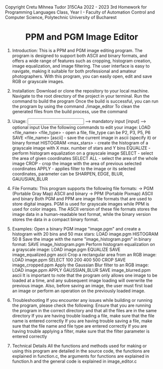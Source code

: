 Copyright Cretu Mihnea Tudor 315CAa 2022 - 2023
3rd Homework for Programming Languages Class, Year I - Faculty of Automation Control and Computer Science, Polytechnic University of Bucharest

<h1 align=center> PPM and PGM Image Editor </h1>

1) Introduction: 
    This is a PPM and PGM image editing program. The program is designed to support both ASCII and binary 
    formats, and offers a wide range of features such as cropping, histogram creation, image equalization, 
    and image filtering. The user interface is easy to navigate, making it suitable for both professional
    and amateur photographers. With this program, you can easily open, edit and save RGB or grayscale images.

2) Installation:
    Download or clone the repository to your local machine.
    Navigate to the root directory of the project in your terminal.
    Run the command <make build> to build the program
    Once the build is successful, you can run the program by using the command ./image_editor
    To clean the generated files from the build process, use the command <make clean>

3) Usage:
    <input> --> mandatory input
    [input] --> optional input
    Use the following commands to edit your image:
    LOAD <file_name> <file_type> - open a file, file_type can be P2, P3, P5, P6
    SAVE <file_name> [ascii] - save the current image in ascii (specify it) or binary format
    HISTOGRAM <max_stars> <bins> - create the histogram of a grayscale image with X max. number of stars and Y bins
    EQUALIZE - perform histogram equalization on a grayscale image
    SELECT <x1> <y1> <x2> <y2> - select the area of given coordinates
    SELECT ALL - select the area of the whole image
    CROP - crop the image with the area of previous selected coordinates
    APPLY <parameter> - applies filter to the image or its selected coordinates, parameter can be SHARPEN, EDGE, BLUR, GAUUSIAN_BLUR

4) File Formats:
    This program supports the following file formats:
    -> PGM (Portable Gray Map) ASCII and binary
    -> PPM (Portable Pixmap) ASCII and binary
    Both PGM and PPM are image file formats that are used to store digital images. PGM is used for grayscale images 
    while PPM is used for color images. The ASCII version of these file formats stores the image data in a 
    human-readable text format, while the binary version stores the data in a compact binary format.

5) Examples:
    Open a binary PGM image "image.pgm" and create a histogram with 20 bins and 50 max stars:
        LOAD image.pgm
        HISTOGRAM 50 8
    Save the image with the name "image_histogram.pgm" in binary format:
        SAVE image_histogram.pgm
    Perform histogram equalization on a grayscale image:
        LOAD image.pgm
        EQUALIZE
        SAVE image_equalized.pgm ascii
    Crop a rectangular area from an RGB image:
        LOAD image.ppm
        SELECT 100 200 400 500
        CROP
        SAVE image_cropped.ppm
    Apply the Gaussian Blur filter to an RGB image:
        LOAD image.ppm
        APPLY GAUSSIAN_BLUR
        SAVE image_blurred.ppm ascii
    It is important to note that the program only allows one image to be loaded at a time, and any subsequent
    image loading will overwrite the previous image. Also, before saving an image, the user must first load
    an image or perform an operation on the previously loaded image.

6) Troubleshooting
    If you encounter any issues while building or running the program, please check the following:
    Ensure that you are running the program in the correct directory and that all the files are in the same directory
    If you are having trouble loading a file, make sure that the file name is entered correctly
    If you are having trouble saving a file, make sure that the file name and file type are entered correctly
    If you are having trouble applying a filter, make sure that the filter parameter is entered correctly

7) Technical Details
    All the functions and methods used for making or using this program are detailed in the source code,
    the functions are explained in function.c, the arguments for functions are explained in function.h and the general
    code is explained in image_editor.c
